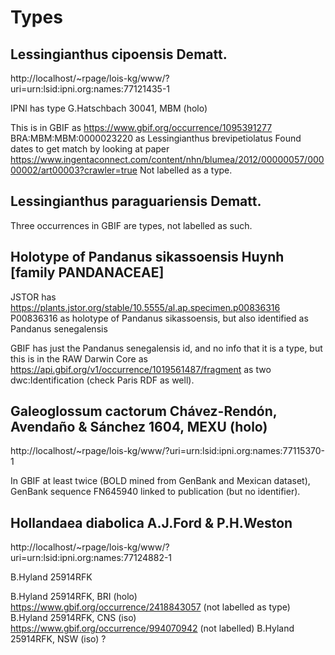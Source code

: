 # Types

## Lessingianthus cipoensis Dematt.

http://localhost/~rpage/lois-kg/www/?uri=urn:lsid:ipni.org:names:77121435-1

IPNI has type G.Hatschbach 30041, MBM (holo)

This is in GBIF as https://www.gbif.org/occurrence/1095391277 BRA:MBM:MBM:0000023220 as Lessingianthus brevipetiolatus Found dates to get match by looking at paper https://www.ingentaconnect.com/content/nhn/blumea/2012/00000057/00000002/art00003?crawler=true Not labelled as a type.

## Lessingianthus paraguariensis Dematt.

Three occurrences in GBIF are types, not labelled as such.

## Holotype of Pandanus sikassoensis Huynh [family PANDANACEAE]

JSTOR has https://plants.jstor.org/stable/10.5555/al.ap.specimen.p00836316 P00836316 as holotype of Pandanus sikassoensis, but also identified as Pandanus senegalensis

GBIF has just the Pandanus senegalensis id, and no info that it is a type, but this is in the RAW Darwin Core as https://api.gbif.org/v1/occurrence/1019561487/fragment as two dwc:Identification (check Paris RDF as well).

## Galeoglossum cactorum Chávez-Rendón, Avendaño & Sánchez 1604, MEXU (holo)

http://localhost/~rpage/lois-kg/www/?uri=urn:lsid:ipni.org:names:77115370-1

In GBIF at least twice (BOLD mined from GenBank and Mexican dataset), GenBank sequence FN645940 linked to publication (but no identifier).

## Hollandaea diabolica A.J.Ford & P.H.Weston

http://localhost/~rpage/lois-kg/www/?uri=urn:lsid:ipni.org:names:77124882-1

B.Hyland 25914RFK

B.Hyland 25914RFK, BRI (holo) https://www.gbif.org/occurrence/2418843057 (not labelled as type)
B.Hyland 25914RFK, CNS (iso) https://www.gbif.org/occurrence/994070942 (not labelled)
B.Hyland 25914RFK, NSW (iso) ?


